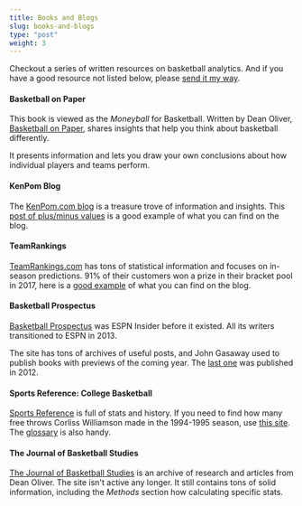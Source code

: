 ```yaml
---
title: Books and Blogs
slug: books-and-blogs
type: "post"
weight: 3
---
```


Checkout a series of written resources on basketball analytics. And if you have a good resource not listed below, please [send it my way](../about/contact.md).

#### Basketball on Paper

This book is viewed as the _Moneyball_ for Basketball. Written by Dean Oliver, [Basketball on Paper](https://www.amazon.com/Basketball-Paper-Rules-Performance-Analysis/dp/1574886886), shares insights that help you think about basketball differently.

It presents information and lets you draw your own conclusions about how individual players and teams perform.

#### KenPom Blog

The [KenPom.com blog](http://kenpom.com/blog/) is a treasure trove of information and insights. This [post of plus/minus values](http://kenpom.com/blog/a-treatise-on-plusminus/) is a good example of what you can find on the blog.

#### TeamRankings

[TeamRankings.com](https://www.teamrankings.com/ncb/) has tons of statistical information and focuses on in-season predictions. 91% of their customers won a prize in their bracket pool in 2017, here is a [good example](https://www.teamrankings.com/blog/ncaa-tournament/bracket-picking-advice) of what you can find on the blog.

#### Basketball Prospectus

[Basketball Prospectus](http://www.basketballprospectus.com/unfiltered/) was ESPN Insider before it existed. All its writers transitioned to ESPN in 2013.

The site has tons of archives of useful posts, and John Gasaway used to publish books with previews of the coming year. The [last one](https://www.amazon.com/College-Basketball-Prospectus-2012-13-Gasaway/dp/1480284394/ref=sr_1_3?s=books&ie=UTF8&qid=1467747092&sr=1-3&keywords=college+basketball+prospectus) was published in 2012.

#### Sports Reference: College Basketball

[Sports Reference](http://www.sports-reference.com/cbb/) is full of stats and history. If you need to find how many free throws Corliss Williamson made in the 1994-1995 season, use [this site](http://www.sports-reference.com/cbb/players/corliss-williamson-1.html). The [glossary](http://www.sports-reference.com/cbb/about/glossary.html) is also handy.

#### The Journal of Basketball Studies

[The Journal of Basketball Studies](http://www.rawbw.com/~deano/) is an archive of research and articles from Dean Oliver. The site isn't active any longer. It still contains tons of solid information, including the _Methods_ section how calculating specific stats.

